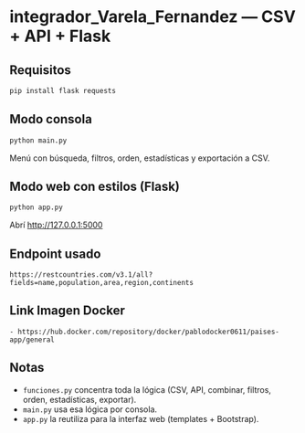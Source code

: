# integrador_Varela_Fernandez — CSV + API + Flask

## Requisitos
```bash
pip install flask requests
```

## Modo consola
```bash
python main.py
```
Menú con búsqueda, filtros, orden, estadísticas y exportación a CSV.

## Modo web con estilos (Flask)
```bash
python app.py
```
Abrí http://127.0.0.1:5000

## Endpoint usado
```
https://restcountries.com/v3.1/all?fields=name,population,area,region,continents
```

## Link Imagen Docker
```
- https://hub.docker.com/repository/docker/pablodocker0611/paises-app/general
```

## Notas
- `funciones.py` concentra toda la lógica (CSV, API, combinar, filtros, orden, estadísticas, exportar).
- `main.py` usa esa lógica por consola.
- `app.py` la reutiliza para la interfaz web (templates + Bootstrap).
